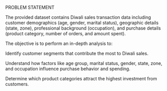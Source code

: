 PROBLEM STATEMENT 

The provided dataset contains Diwali sales transaction data including customer demographics (age, gender, marital status), geographic details (state, zone), professional background (occupation), and purchase details (product category, number of orders, and amount spent).

The objective is to perform an in-depth analysis to:

Identify customer segments that contribute the most to Diwali sales.

Understand how factors like age group, marital status, gender, state, zone, and occupation influence purchase behavior and spending.

Determine which product categories attract the highest investment from customers.
